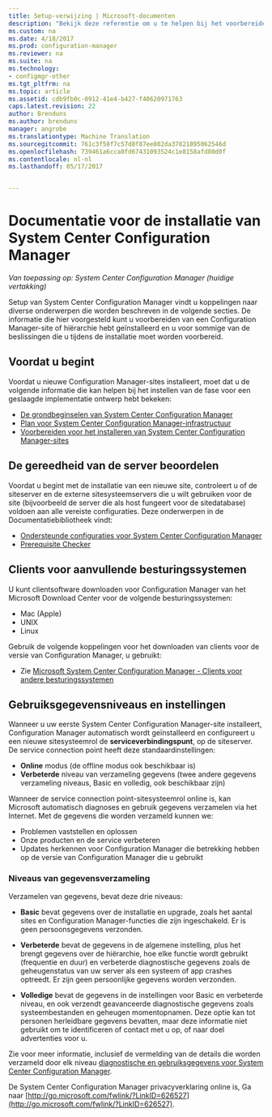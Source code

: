 ```yaml
---
title: Setup-verwijzing | Microsoft-documenten
description: "Bekijk deze referentie om u te helpen bij het voorbereiden voor het installeren van een Configuration Manager-site of hiërarchie."
ms.custom: na
ms.date: 4/18/2017
ms.prod: configuration-manager
ms.reviewer: na
ms.suite: na
ms.technology:
- configmgr-other
ms.tgt_pltfrm: na
ms.topic: article
ms.assetid: cdb9fb0c-0912-41e4-b427-f40620971763
caps.latest.revision: 22
author: Brenduns
ms.author: brenduns
manager: angrobe
ms.translationtype: Machine Translation
ms.sourcegitcommit: 761c3f58f7c57d8f87ee802da37821895062546d
ms.openlocfilehash: 739461a6cca0fd67431093524c1e8158afd80d0f
ms.contentlocale: nl-nl
ms.lasthandoff: 05/17/2017


---
```

# <a name="reference-for-system-center-configuration-manager-setup"></a>Documentatie voor de installatie van System Center Configuration Manager

*Van toepassing op: System Center Configuration Manager (huidige vertakking)*

Setup van System Center Configuration Manager vindt u koppelingen naar diverse onderwerpen die worden beschreven in de volgende secties. De informatie die hier voorgesteld kunt u voorbereiden van een Configuration Manager-site of hiërarchie hebt geïnstalleerd en u voor sommige van de beslissingen die u tijdens de installatie moet worden voorbereid.  


##  <a name="bkmk_start"></a> Voordat u begint  
Voordat u nieuwe Configuration Manager-sites installeert, moet dat u de volgende informatie die kan helpen bij het instellen van de fase voor een geslaagde implementatie ontwerp hebt bekeken:  

-   [De grondbeginselen van System Center Configuration Manager](../../../../core/understand/fundamentals.md)  
-   [Plan voor System Center Configuration Manager-infrastructuur](../../../plan-design/network/configure-firewalls-ports-domains.md)  
-   [Voorbereiden voor het installeren van System Center Configuration Manager-sites](prepare-to-install-sites.md)  

##  <a name="bkmk_assess"></a> De gereedheid van de server beoordelen  
Voordat u begint met de installatie van een nieuwe site, controleert u of de siteserver en de externe sitesysteemservers die u wilt gebruiken voor de site (bijvoorbeeld de server die als host fungeert voor de sitedatabase) voldoen aan alle vereiste configuraties. Deze onderwerpen in de Documentatiebibliotheek vindt:  

-   [Ondersteunde configuraties voor System Center Configuration Manager](../../../../core/plan-design/configs/supported-configurations.md)  
-   [Prerequisite Checker](prerequisite-checker.md)  

##  <a name="bkmk_Addclients"></a> Clients voor aanvullende besturingssystemen  
U kunt clientsoftware downloaden voor Configuration Manager van het Microsoft Download Center voor de volgende besturingssystemen:  

-   Mac (Apple)  
-   UNIX  
-   Linux  

Gebruik de volgende koppelingen voor het downloaden van clients voor de versie van Configuration Manager, u gebruikt:  

-   Zie [Microsoft System Center Configuration Manager - Clients voor andere besturingssystemen](http://www.microsoft.com/download/details.aspx?id=47719)  

##  <a name="bkmk_usage"></a> Gebruiksgegevensniveaus en instellingen  
Wanneer u uw eerste System Center Configuration Manager-site installeert, Configuration Manager automatisch wordt geïnstalleerd en configureert u een nieuwe sitesysteemrol de **serviceverbindingspunt**, op de siteserver. De service connection point heeft deze standaardinstellingen:  

-   **Online** modus (de offline modus ook beschikbaar is)  
-   **Verbeterde** niveau van verzameling gegevens (twee andere gegevens verzameling niveaus, Basic en volledig, ook beschikbaar zijn)  

Wanneer de service connection point-sitesysteemrol online is, kan Microsoft automatisch diagnoses en gebruik gegevens verzamelen via het Internet. Met de gegevens die worden verzameld kunnen we:  

-   Problemen vaststellen en oplossen  
-   Onze producten en de service verbeteren  
-   Updates herkennen voor Configuration Manager die betrekking hebben op de versie van Configuration Manager die u gebruikt  

### <a name="levels-of-data-collection"></a>Niveaus van gegevensverzameling  
Verzamelen van gegevens, bevat deze drie niveaus:

-   **Basic** bevat gegevens over de installatie en upgrade, zoals het aantal sites en Configuration Manager-functies die zijn ingeschakeld. Er is geen persoonsgegevens verzonden.  

-   **Verbeterde** bevat de gegevens in de algemene instelling, plus het brengt gegevens over de hiërarchie, hoe elke functie wordt gebruikt (frequentie en duur) en verbeterde diagnostische gegevens zoals de geheugenstatus van uw server als een systeem of app crashes optreedt. Er zijn geen persoonlijke gegevens worden verzonden.  

-   **Volledige** bevat de gegevens in de instellingen voor Basic en verbeterde niveau, en ook verzendt geavanceerde diagnostische gegevens zoals systeembestanden en geheugen momentopnamen. Deze optie kan tot personen herleidbare gegevens bevatten, maar deze informatie niet gebruikt om te identificeren of contact met u op, of naar doel advertenties voor u.  

Zie voor meer informatie, inclusief de vermelding van de details die worden verzameld door elk niveau [diagnostische en gebruiksgegevens voor System Center Configuration Manager](../../../../core/plan-design/diagnostics/diagnostics-and-usage-data.md).  

De System Center Configuration Manager privacyverklaring online is, Ga naar [http://go.microsoft.com/fwlink/?LinkID=626527](http://go.microsoft.com/fwlink/?LinkID=626527).

